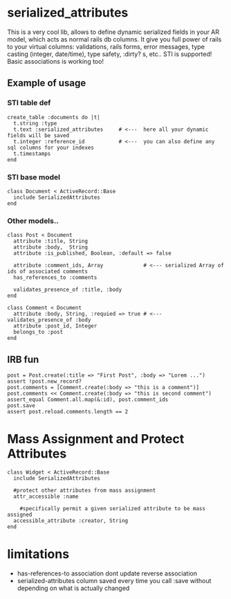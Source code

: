 serialized_attributes
=====================

This is a very cool lib, allows to define dynamic serialized fields in your AR model, which acts as normal rails db columns.
It give you full power of rails to your virtual columns: validations, rails forms, error messages, type casting
(integer, date/time), type safety, :dirty? s, etc.. STI is supported! Basic associations is working too!

Example of usage
----------------

### STI table def

    create_table :documents do |t|
      t.string :type
      t.text :serialized_attributes     # <---  here all your dynamic fields will be saved
      t.integer :reference_id           # <---  you can also define any sql columns for your indexes
      t.timestamps
    end

### STI base model

    class Document < ActiveRecord::Base
      include SerializedAttributes
    end

### Other models..

    class Post < Document
      attribute :title, String
      attribute :body,  String
      attribute :is_published, Boolean, :default => false
      
      attribute :comment_ids, Array             # <--- serialized Array of ids of associated comments
      has_references_to :comments
      
      validates_presence_of :title, :body
    end
    
    class Comment < Document
      attribute :body, String, :requied => true # <--- validates_presence_of :body
      attribute :post_id, Integer
      belongs_to :post
    end
    
IRB fun
-------

    post = Post.create(:title => "First Post", :body => "Lorem ...")
    assert !post.new_record?
    post.comments = [Comment.create(:body => "this is a comment")]
    post.comments << Comment.create(:body => "this is second comment")
    assert_equal Comment.all.map(&:id), post.comment_ids
    post.save
    assert post.reload.comments.length == 2

# Mass Assignment and Protect Attributes
	class Widget < ActiveRecord::Base
	  include SerializedAttributes
	
	  #protect other attributes from mass assignment
	  attr_accessible :name

		#specifically permit a given serialized attribute to be mass assigned
	  accessible_attribute :creator, String
	end


# limitations
- has-references-to association dont update reverse association
- serialized-attributes column saved every time you call :save without depending on what is actually changed